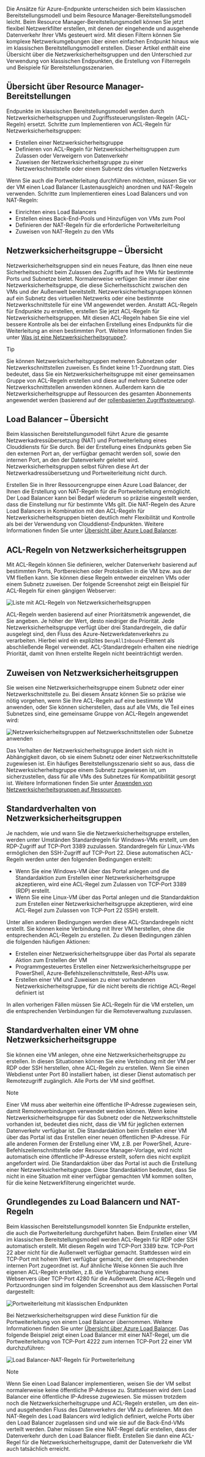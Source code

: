 Die Ansätze für Azure-Endpunkte unterscheiden sich beim klassischen Bereitstellungsmodell und beim Resource Manager-Bereitstellungsmodell leicht. Beim Resource Manager-Bereitstellungsmodell können Sie jetzt flexibel Netzwerkfilter erstellen, mit denen der eingehende und ausgehende Datenverkehr Ihrer VMs gesteuert wird. Mit diesen Filtern können Sie komplexe Netzwerkumgebungen über einen einfachen Endpunkt hinaus wie im klassischen Bereitstellungsmodell erstellen. Dieser Artikel enthält eine Übersicht über die Netzwerksicherheitsgruppen und den Unterschied zur Verwendung von klassischen Endpunkten, die Erstellung von Filterregeln und Beispiele für Bereitstellungsszenarien.

## <a name="overview-of-resource-manager-deployments"></a>Übersicht über Resource Manager-Bereitstellungen
Endpunkte im klassischen Bereitstellungsmodell werden durch Netzwerksicherheitsgruppen und Zugriffssteuerungslisten-Regeln (ACL-Regeln) ersetzt. Schritte zum Implementieren von ACL-Regeln für Netzwerksicherheitsgruppen:

* Erstellen einer Netzwerksicherheitsgruppe
* Definieren von ACL-Regeln für Netzwerksicherheitsgruppen zum Zulassen oder Verweigern von Datenverkehr
* Zuweisen der Netzwerksicherheitsgruppe zu einer Netzwerkschnittstelle oder einem Subnetz des virtuellen Netzwerks

Wenn Sie auch die Portweiterleitung durchführen möchten, müssen Sie vor der VM einen Load Balancer (Lastenausgleich) anordnen und NAT-Regeln verwenden. Schritte zum Implementieren eines Load Balancers und von NAT-Regeln:

* Einrichten eines Load Balancers
* Erstellen eines Back-End-Pools und Hinzufügen von VMs zum Pool
* Definieren der NAT-Regeln für die erforderliche Portweiterleitung
* Zuweisen von NAT-Regeln zu den VMs

## <a name="network-security-group-overview"></a>Netzwerksicherheitsgruppe – Übersicht
Netzwerksicherheitsgruppen sind ein neues Feature, das Ihnen eine neue Sicherheitsschicht beim Zulassen des Zugriffs auf Ihre VMs für bestimmte Ports und Subnetze bietet. Normalerweise verfügen Sie immer über eine Netzwerksicherheitsgruppe, die diese Sicherheitsschicht zwischen den VMs und der Außenwelt bereitstellt. Netzwerksicherheitsgruppen können auf ein Subnetz des virtuellen Netzwerks oder eine bestimmte Netzwerkschnittstelle für eine VM angewendet werden. Anstatt ACL-Regeln für Endpunkte zu erstellen, erstellen Sie jetzt ACL-Regeln für Netzwerksicherheitsgruppen. Mit diesen ACL-Regeln haben Sie eine viel bessere Kontrolle als bei der einfachen Erstellung eines Endpunkts für die Weiterleitung an einen bestimmten Port. Weitere Informationen finden Sie unter [Was ist eine Netzwerksicherheitsgruppe?](../articles/virtual-network/virtual-networks-nsg.md).

> [!TIP]
> Sie können Netzwerksicherheitsgruppen mehreren Subnetzen oder Netzwerkschnittstellen zuweisen. Es findet keine 1:1-Zuordnung statt. Dies bedeutet, dass Sie ein Netzwerksicherheitsgruppe mit einer gemeinsamen Gruppe von ACL-Regeln erstellen und diese auf mehrere Subnetze oder Netzwerkschnittstellen anwenden können. Außerdem kann die Netzwerksicherheitsgruppe auf Ressourcen des gesamten Abonnements angewendet werden (basierend auf der [rollenbasierten Zugriffssteuerung](../articles/active-directory/role-based-access-control-what-is.md)).

## <a name="load-balancers-overview"></a>Load Balancer – Übersicht
Beim klassischen Bereitstellungsmodell führt Azure die gesamte Netzwerkadressübersetzung (NAT) und Portweiterleitung eines Clouddiensts für Sie durch. Bei der Erstellung eines Endpunkts geben Sie den externen Port an, der verfügbar gemacht werden soll, sowie den internen Port, an den der Datenverkehr geleitet wird. Netzwerksicherheitsgruppen selbst führen diese Art der Netzwerkadressübersetzung und Portweiterleitung nicht durch. 

Erstellen Sie in Ihrer Ressourcengruppe einen Azure Load Balancer, der Ihnen die Erstellung von NAT-Regeln für die Portweiterleitung ermöglicht. Der Load Balancer kann bei Bedarf wiederum so präzise eingestellt werden, dass die Einstellung nur für bestimmte VMs gilt. Die NAT-Regeln des Azure Load Balancers in Kombination mit den ACL-Regeln für Netzwerksicherheitsgruppen bieten deutlich mehr Flexibilität und Kontrolle als bei der Verwendung von Clouddienst-Endpunkten. Weitere Informationen finden Sie unter [Übersicht über Azure Load Balancer](../articles/load-balancer/load-balancer-overview.md).

## <a name="network-security-group-acl-rules"></a>ACL-Regeln von Netzwerksicherheitsgruppen
Mit ACL-Regeln können Sie definieren, welcher Datenverkehr basierend auf bestimmten Ports, Portbereichen oder Protokollen in die VM bzw. aus der VM fließen kann. Sie können diese Regeln entweder einzelnen VMs oder einem Subnetz zuweisen. Der folgende Screenshot zeigt ein Beispiel für ACL-Regeln für einen gängigen Webserver:

![Liste mit ACL-Regeln von Netzwerksicherheitsgruppen](./media/virtual-machines-common-endpoints-in-resource-manager/example-acl-rules.png)

ACL-Regeln werden basierend auf einer Prioritätsmetrik angewendet, die Sie angeben. Je höher der Wert, desto niedriger die Priorität. Jede Netzwerksicherheitsgruppe verfügt über drei Standardregeln, die dafür ausgelegt sind, den Fluss des Azure-Netzwerkdatenverkehrs zu verarbeiten. Hierbei wird ein explizites `DenyAllInbound`-Element als abschließende Regel verwendet. ACL-Standardregeln erhalten eine niedrige Priorität, damit von Ihnen erstellte Regeln nicht beeinträchtigt werden.

## <a name="assigning-network-security-groups"></a>Zuweisen von Netzwerksicherheitsgruppen
Sie weisen eine Netzwerksicherheitsgruppe einem Subnetz oder einer Netzwerkschnittstelle zu. Bei diesem Ansatz können Sie so präzise wie nötig vorgehen, wenn Sie Ihre ACL-Regeln auf eine bestimmte VM anwenden, oder Sie können sicherstellen, dass auf alle VMs, die Teil eines Subnetzes sind, eine gemeinsame Gruppe von ACL-Regeln angewendet wird:

![Netzwerksicherheitsgruppen auf Netzwerkschnittstellen oder Subnetze anwenden](./media/virtual-machines-common-endpoints-in-resource-manager/apply-nsg-to-resources.png)

Das Verhalten der Netzwerksicherheitsgruppe ändert sich nicht in Abhängigkeit davon, ob sie einem Subnetz oder einer Netzwerkschnittstelle zugewiesen ist. Ein häufiges Bereitstellungsszenario sieht so aus, dass die Netzwerksicherheitsgruppe einem Subnetz zugewiesen ist, um sicherzustellen, dass für alle VMs des Subnetzes für Kompatibilität gesorgt ist. Weitere Informationen finden Sie unter [Anwenden von Netzwerksicherheitsgruppen auf Ressourcen](../articles/virtual-network/virtual-networks-nsg.md#associating-nsgs).

## <a name="default-behavior-of-network-security-groups"></a>Standardverhalten von Netzwerksicherheitsgruppen
Je nachdem, wie und wann Sie die Netzwerksicherheitsgruppe erstellen, werden unter Umständen Standardregeln für Windows-VMs erstellt, um den RDP-Zugriff auf TCP-Port 3389 zuzulassen. Standardregeln für Linux-VMs ermöglichen den SSH-Zugriff auf TCP-Port 22. Diese automatischen ACL-Regeln werden unter den folgenden Bedingungen erstellt:

* Wenn Sie eine Windows-VM über das Portal anlegen und die Standardaktion zum Erstellen einer Netzwerksicherheitsgruppe akzeptieren, wird eine ACL-Regel zum Zulassen von TCP-Port 3389 (RDP) erstellt.
* Wenn Sie eine Linux-VM über das Portal anlegen und die Standardaktion zum Erstellen einer Netzwerksicherheitsgruppe akzeptieren, wird eine ACL-Regel zum Zulassen von TCP-Port 22 (SSH) erstellt.

Unter allen anderen Bedingungen werden diese ACL-Standardregeln nicht erstellt. Sie können keine Verbindung mit Ihrer VM herstellen, ohne die entsprechenden ACL-Regeln zu erstellen. Zu diesen Bedingungen zählen die folgenden häufigen Aktionen:

* Erstellen einer Netzwerksicherheitsgruppe über das Portal als separate Aktion zum Erstellen der VM
* Programmgesteuertes Erstellen einer Netzwerksicherheitsgruppe per PowerShell, Azure-Befehlszeilenschnittstelle, Rest-APIs usw.
* Erstellen einer VM und Zuweisen zu einer vorhandenen Netzwerksicherheitsgruppe, für die nicht bereits die richtige ACL-Regel definiert ist

In allen vorherigen Fällen müssen Sie ACL-Regeln für die VM erstellen, um die entsprechenden Verbindungen für die Remoteverwaltung zuzulassen.

## <a name="default-behavior-of-a-vm-without-a-network-security-group"></a>Standardverhalten einer VM ohne Netzwerksicherheitsgruppe
Sie können eine VM anlegen, ohne eine Netzwerksicherheitsgruppe zu erstellen. In diesen Situationen können Sie eine Verbindung mit der VM per RDP oder SSH herstellen, ohne ACL-Regeln zu erstellen. Wenn Sie einen Webdienst unter Port 80 installiert haben, ist dieser Dienst automatisch per Remotezugriff zugänglich. Alle Ports der VM sind geöffnet.

> [!NOTE]
> Einer VM muss aber weiterhin eine öffentliche IP-Adresse zugewiesen sein, damit Remoteverbindungen verwendet werden können. Wenn keine Netzwerksicherheitsgruppe für das Subnetz oder die Netzwerkschnittstelle vorhanden ist, bedeutet dies nicht, dass die VM für jeglichen externen Datenverkehr verfügbar ist. Die Standardaktion beim Erstellen einer VM über das Portal ist das Erstellen einer neuen öffentlichen IP-Adresse. Für alle anderen Formen der Erstellung einer VM, z.B. per PowerShell, Azure-Befehlszeilenschnittstelle oder Resource Manager-Vorlage, wird nicht automatisch eine öffentliche IP-Adresse erstellt, sofern dies nicht explizit angefordert wird. Die Standardaktion über das Portal ist auch die Erstellung einer Netzwerksicherheitsgruppe. Diese Standardaktion bedeutet, dass Sie nicht in eine Situation mit einer verfügbar gemachten VM kommen sollten, für die keine Netzwerkfilterung eingerichtet wurde.

## <a name="understanding-load-balancers-and-nat-rules"></a>Grundlegendes zu Load Balancern und NAT-Regeln
Beim klassischen Bereitstellungsmodell konnten Sie Endpunkte erstellen, die auch die Portweiterleitung durchgeführt haben. Beim Erstellen einer VM im klassischen Bereitstellungsmodell werden ACL-Regeln für RDP oder SSH automatisch erstellt. Mit diesen Regeln wird TCP-Port 3389 bzw. TCP-Port 22 aber nicht für die Außenwelt verfügbar gemacht. Stattdessen wird ein TCP-Port mit hohem Wert verfügbar gemacht, der dem entsprechenden internen Port zugeordnet ist. Auf ähnliche Weise können Sie auch Ihre eigenen ACL-Regeln erstellen, z.B. die Verfügbarmachung eines Webservers über TCP-Port 4280 für die Außenwelt. Diese ACL-Regeln und Portzuordnungen sind im folgenden Screenshot aus dem klassischen Portal dargestellt:

![Portweiterleitung mit klassischen Endpunkten](./media/virtual-machines-common-endpoints-in-resource-manager/classic-endpoints-port-forwarding.png)

Bei Netzwerksicherheitsgruppen wird diese Funktion für die Portweiterleitung von einem Load Balancer übernommen. Weitere Informationen finden Sie unter [Übersicht über Azure Load Balancer](../articles/load-balancer/load-balancer-overview.md). Das folgende Beispiel zeigt einen Load Balancer mit einer NAT-Regel, um die Portweiterleitung von TCP-Port 4222 zum internen TCP-Port 22 einer VM durchzuführen:

![Load Balancer-NAT-Regeln für Portweiterleitung](./media/virtual-machines-common-endpoints-in-resource-manager/load-balancer-nat-rules.png)

> [!NOTE]
> Wenn Sie einen Load Balancer implementieren, weisen Sie der VM selbst normalerweise keine öffentliche IP-Adresse zu. Stattdessen wird dem Load Balancer eine öffentliche IP-Adresse zugewiesen. Sie müssen trotzdem noch die Netzwerksicherheitsgruppe und ACL-Regeln erstellen, um den ein- und ausgehenden Fluss des Datenverkehrs der VM zu definieren. Mit den NAT-Regeln des Load Balancers wird lediglich definiert, welche Ports über den Load Balancer zugelassen sind und wie sie auf die Back-End-VMs verteilt werden. Daher müssen Sie eine NAT-Regel dafür erstellen, dass der Datenverkehr durch den Load Balancer fließt. Erstellen Sie dann eine ACL-Regel für die Netzwerksicherheitsgruppe, damit der Datenverkehr die VM auch tatsächlich erreicht.
